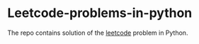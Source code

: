 # Leetcode-problems-in-python

The repo contains solution of the [leetcode](leetcode.com) problem in Python.
